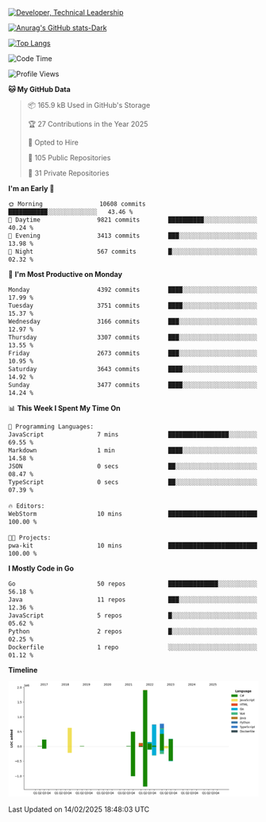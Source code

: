 <div>
  <a href="https://www.linkedin.com/in/arielpineiro/" target="_blank" rel="nofollow noopener noreferrer">
    <img src="https://img.shields.io/badge/-LinkedIn-%230077B5?style=for-the-badge&logo=linkedin&logoColor=white" alt="Developer, Technical Leadership" title="Ariel Piñeiro">
  </a>
</div>

[![Anurag's GitHub stats-Dark](https://github-readme-stats.vercel.app/api?username=arielsrv&show_icons=true&theme=dark#gh-dark-mode-only)](https://github.com/anuraghazra/github-readme-stats#gh-dark-mode-only)

[![Top Langs](https://github-readme-stats.vercel.app/api/top-langs/?username=arielsrv&layout=compact&langs_count=10&theme=dark#gh-dark-mode-only)](https://github.com/anuraghazra/github-readme-stats&theme=dark#gh-dark-mode-only)

<!--START_SECTION:waka-->
![Code Time](http://img.shields.io/badge/Code%20Time-1%2C131%20hrs%2018%20mins-blue)

![Profile Views](http://img.shields.io/badge/Profile%20Views-8-blue)

**🐱 My GitHub Data** 

> 📦 165.9 kB Used in GitHub's Storage 
 > 
> 🏆 27 Contributions in the Year 2025
 > 
> 💼 Opted to Hire
 > 
> 📜 105 Public Repositories 
 > 
> 🔑 31 Private Repositories 
 > 
**I'm an Early 🐤** 

```text
🌞 Morning                10608 commits       ███████████░░░░░░░░░░░░░░   43.46 % 
🌆 Daytime                9821 commits        ██████████░░░░░░░░░░░░░░░   40.24 % 
🌃 Evening                3413 commits        ███░░░░░░░░░░░░░░░░░░░░░░   13.98 % 
🌙 Night                  567 commits         █░░░░░░░░░░░░░░░░░░░░░░░░   02.32 % 
```
📅 **I'm Most Productive on Monday** 

```text
Monday                   4392 commits        ████░░░░░░░░░░░░░░░░░░░░░   17.99 % 
Tuesday                  3751 commits        ████░░░░░░░░░░░░░░░░░░░░░   15.37 % 
Wednesday                3166 commits        ███░░░░░░░░░░░░░░░░░░░░░░   12.97 % 
Thursday                 3307 commits        ███░░░░░░░░░░░░░░░░░░░░░░   13.55 % 
Friday                   2673 commits        ███░░░░░░░░░░░░░░░░░░░░░░   10.95 % 
Saturday                 3643 commits        ████░░░░░░░░░░░░░░░░░░░░░   14.92 % 
Sunday                   3477 commits        ████░░░░░░░░░░░░░░░░░░░░░   14.24 % 
```


📊 **This Week I Spent My Time On** 

```text
💬 Programming Languages: 
JavaScript               7 mins              █████████████████░░░░░░░░   69.55 % 
Markdown                 1 min               ████░░░░░░░░░░░░░░░░░░░░░   14.58 % 
JSON                     0 secs              ██░░░░░░░░░░░░░░░░░░░░░░░   08.47 % 
TypeScript               0 secs              ██░░░░░░░░░░░░░░░░░░░░░░░   07.39 % 

🔥 Editors: 
WebStorm                 10 mins             █████████████████████████   100.00 % 

🐱‍💻 Projects: 
pwa-kit                  10 mins             █████████████████████████   100.00 % 
```

**I Mostly Code in Go** 

```text
Go                       50 repos            ██████████████░░░░░░░░░░░   56.18 % 
Java                     11 repos            ███░░░░░░░░░░░░░░░░░░░░░░   12.36 % 
JavaScript               5 repos             █░░░░░░░░░░░░░░░░░░░░░░░░   05.62 % 
Python                   2 repos             █░░░░░░░░░░░░░░░░░░░░░░░░   02.25 % 
Dockerfile               1 repo              ░░░░░░░░░░░░░░░░░░░░░░░░░   01.12 % 
```



**Timeline**

![Lines of Code chart](https://raw.githubusercontent.com/arielsrv/arielsrv/main/assets/bar_graph.png)


 Last Updated on 14/02/2025 18:48:03 UTC
<!--END_SECTION:waka-->
